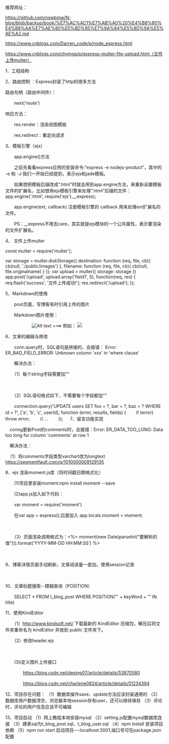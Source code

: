 推荐网址：

https://github.com/nswbmw/N-blog/blob/backup/book/%E7%AC%AC1%E7%AB%A0%20%E4%B8%80%E4%B8%AA%E7%AE%80%E5%8D%95%E7%9A%84%E5%8D%9A%E5%AE%A2.md

https://www.cnblogs.com/Darren_code/p/node_express.html

https://www.cnblogs.com/chyingp/p/express-multer-file-upload.html（文件上传multer）

 

1、工程结构

 

2、路由控制 ：Express封装了http的很多方法

路由句柄（路由中间件）：

　　next('route') 

响应方法：

　　res.render：渲染视图模板

　　res.redirect：重定向请求
 
3、模板引擎（ejs）

　　app.engine()方法

　　之前先看看express应用的安装命令:“express -e nodejs-product”，其中的 -e 和 -J 我们一开始已经提到，表示ejs和jade模板。

　　如果想把模板后缀改成“.html”时就会用到app.engine方法，来重新设置模板文件的扩展名，比如想用ejs模板引擎来处理“.html”后缀的文件：app.engine('.html', require('ejs').__express);

　　app.engine(ext, callback) 注册模板引擎的 callback 用来处理ext扩展名的文件。

　　PS：__express不用去care，其实就是ejs模块的一个公共属性，表示要渲染的文件扩展名。

 

4、 文件上传multer 

const multer = require('multer');

var storage = multer.diskStorage({
  destination: function (req, file, cb){
      cb(null, './public/images')
  },
  filename: function (req, file, cb){
      cb(null, file.originalname)
  }
});
var upload = multer({ storage: storage })
  app.post('/upload', upload.array('field1', 5), function(req, res) {
    req.flash('success', '文件上传成功!');
    res.redirect('/upload');
  });
 

5、Markdown的使用

　　post页面，写博客有时引用上传的图片

　　Markdown图片使用：

　　　　　　![Alt text](/path/to/img.jpg "Optional title")   ===> 例如： ![](/images/1.jpge)

 6、文章的编辑与修改

　　conn.query时，SQL语句是拼接的，会报错：  Error: ER_BAD_FIELD_ERROR: Unknown column 'xxx' in 'where clause'

　　解决办法：

　　（1）每个string字段需要加""

　　　　

 　　（2）SQL语句格式如下，不需要每个字段都加""

　　connection.query('UPDATE users SET foo = ?, bar = ?, baz = ? WHERE id = ?', ['a', 'b', 'c', userId], function (error, results, fields) {
  　　if (error) throw error;
  　　// ...
　　});
　
7、留言功能实现

　conng更新Post的comments时，会报错：Error: ER_DATA_TOO_LONG: Data too long for column 'comments' at row 1

　解决办法： 

　（1）将comments字段类型varchart改为longtext      https://segmentfault.com/q/1010000009129135


8、ejs 渲染moment.js库（将时间戳日期格式化）

　　(1)项目里安装moment:npm install moment --save

　　(2)app.js加入如下代码：

　　var moment = require('moment')

　　在var app = express();后面加入 app.locals.moment = moment;
 

　　

　　（3）页面渲染调用格式为：<%= moment(new Date(parseInt("要解析的值"))).format('YYYY-MM-DD HH:MM:SS') %>

　　

9、博客详情页面手动刷新，文章阅读量一直加，使用session记录

　　

10、文章标题搜索--模糊查询（POSITION）

 　　SELECT * FROM t_blog_post WHERE POSITION("' + keyWord + '" IN title)

11、使用KindEditor

　　（1）http://www.kindsoft.net/ 下载最新的 KindEditor 压缩包，解压后将文件夹重命名为 kindEditor 并放到 public 文件夹下。

　　（2）修改header.ejs

　　　　

　　(3)i定义图片上传接口

　　　　https://blog.csdn.net/dexing07/article/details/53870580

　　　　https://blog.csdn.net/charlene0824/article/details/51234394

12、项目存在问题：
   （1）数据库操作save、update方法应该封装通用的
   （2）数据库用户数据清空，浏览器本地session存有user，还可以继续保存
   （3）评论时，评论的用户信息应该不可编辑
   
13、项目启动
 （1）网上教程本地安装mysql
 （2）setting.js配置mysql数据库连接
 （3）建表sql为t_blog_post.sql、t_blog_user.sql
 （4）npm install 安装项目依赖
 （5）npm run start 启动项目---localhost:3001,端口号可在package.json配置
